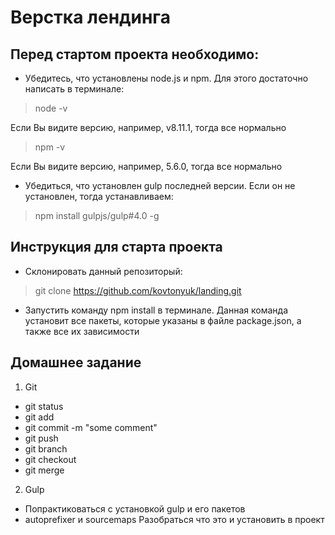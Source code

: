 # Верстка лендинга

## Перед стартом проекта необходимо:

* Убедитесь, что установлены node.js и npm. Для этого достаточно написать в терминале:

> node -v

Если Вы видите версию, например, v8.11.1, тогда все нормально

> npm -v

Если Вы видите версию, например, 5.6.0, тогда все нормально

* Убедиться, что установлен gulp последней версии. Если он не установлен, тогда устанавливаем:

> npm install gulpjs/gulp#4.0 -g

## Инструкция для старта проекта

* Склонировать данный репозиторый:
> git clone https://github.com/kovtonyuk/landing.git

* Запустить команду npm install в терминале. Данная команда установит все пакеты, которые указаны в файле package.json, 
а также все их зависимости

## Домашнее задание
1. Git
- git status
- git add
- git commit -m "some comment"
- git push
- git branch
- git checkout
- git merge

2. Gulp
- Попрактиковаться с установкой gulp и его пакетов
- autoprefixer и sourcemaps Разобраться что это и установить в проект

